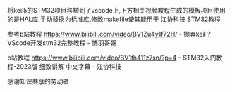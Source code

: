 将keil5的STM32项目移植到了vscode上,下方相关视频教程生成的模板项目使用的是HAL库,手动替换为标准库,修改makefile使其能用于 江协科技 STM32教程

参考b站教程  https://www.bilibili.com/video/BV1Zu4y1f72H/  -  抛弃keil？VScode开发stm32完整教程 - 博羽哥哥

b站教程  https://www.bilibili.com/video/BV1th411z7sn/?p=4  -  STM32入门教程-2023版 细致讲解 中文字幕 - 江协科技

感谢知识共享的劳动者
